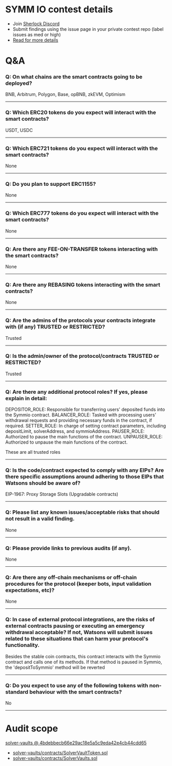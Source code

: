
# SYMM IO contest details

- Join [Sherlock Discord](https://discord.gg/MABEWyASkp)
- Submit findings using the issue page in your private contest repo (label issues as med or high)
- [Read for more details](https://docs.sherlock.xyz/audits/watsons)

# Q&A

### Q: On what chains are the smart contracts going to be deployed?
BNB, Arbitrum, Polygon, Base, opBNB, zkEVM, Optimism
___

### Q: Which ERC20 tokens do you expect will interact with the smart contracts? 
USDT, USDC
___

### Q: Which ERC721 tokens do you expect will interact with the smart contracts? 
None
___

### Q: Do you plan to support ERC1155?
None
___

### Q: Which ERC777 tokens do you expect will interact with the smart contracts? 
None
___

### Q: Are there any FEE-ON-TRANSFER tokens interacting with the smart contracts?

None
___

### Q: Are there any REBASING tokens interacting with the smart contracts?

None
___

### Q: Are the admins of the protocols your contracts integrate with (if any) TRUSTED or RESTRICTED?
Trusted
___

### Q: Is the admin/owner of the protocol/contracts TRUSTED or RESTRICTED?
Trusted
___

### Q: Are there any additional protocol roles? If yes, please explain in detail:
DEPOSITOR_ROLE: Responsible for transferring users' deposited funds into the Symmio contract.
BALANCER_ROLE: Tasked with processing users' withdrawal requests and providing necessary funds in the contract, if required.
SETTER_ROLE: In charge of setting contract parameters, including depositLimit, solverAddress, and symmioAddress.
PAUSER_ROLE: Authorized to pause the main functions of the contract.
UNPAUSER_ROLE: Authorized to unpause the main functions of the contract.

These are all trusted roles
___

### Q: Is the code/contract expected to comply with any EIPs? Are there specific assumptions around adhering to those EIPs that Watsons should be aware of?
EIP-1967: Proxy Storage Slots (Upgradable contracts)
___

### Q: Please list any known issues/acceptable risks that should not result in a valid finding.
None
___

### Q: Please provide links to previous audits (if any).
None
___

### Q: Are there any off-chain mechanisms or off-chain procedures for the protocol (keeper bots, input validation expectations, etc)?
None
___

### Q: In case of external protocol integrations, are the risks of external contracts pausing or executing an emergency withdrawal acceptable? If not, Watsons will submit issues related to these situations that can harm your protocol's functionality.
Besides the stable coin contracts, this contract interacts with the Symmio contract and calls one of its methods. If that method is paused in Symmio, the 'depositToSymmio' method will be reverted
___

### Q: Do you expect to use any of the following tokens with non-standard behaviour with the smart contracts?
No
___



# Audit scope


[solver-vaults @ 4bdebbecb66e29ac18e5a5c9eda42e4cb44cdd65](https://github.com/SYMM-IO/solver-vaults/tree/4bdebbecb66e29ac18e5a5c9eda42e4cb44cdd65)
- [solver-vaults/contracts/SolverVaultToken.sol](solver-vaults/contracts/SolverVaultToken.sol)
- [solver-vaults/contracts/SolverVaults.sol](solver-vaults/contracts/SolverVaults.sol)

